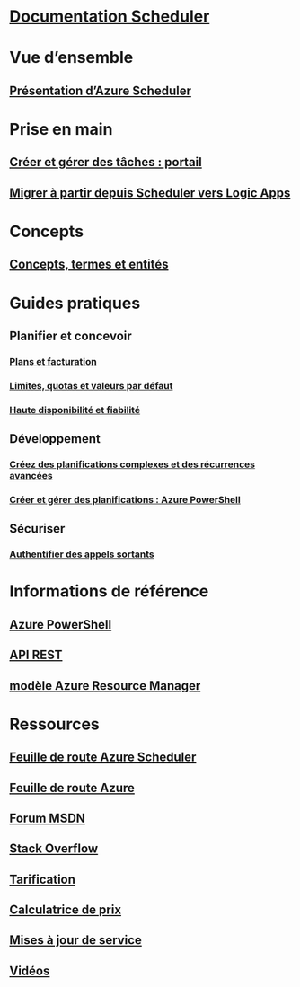 # [Documentation Scheduler](index.md)

# Vue d’ensemble
## [Présentation d’Azure Scheduler](scheduler-intro.md)

# Prise en main
## [Créer et gérer des tâches : portail](scheduler-get-started-portal.md)
## [Migrer à partir depuis Scheduler vers Logic Apps](migrate-from-scheduler-to-logic-apps.md)

# Concepts
## [Concepts, termes et entités](scheduler-concepts-terms.md)

# Guides pratiques
## Planifier et concevoir
### [Plans et facturation](scheduler-plans-billing.md)
### [Limites, quotas et valeurs par défaut](scheduler-limits-defaults-errors.md)
### [Haute disponibilité et fiabilité](scheduler-high-availability-reliability.md)

## Développement
### [Créez des planifications complexes et des récurrences avancées](scheduler-advanced-complexity.md)
### [Créer et gérer des planifications : Azure PowerShell](scheduler-powershell-reference.md)

## Sécuriser
### [Authentifier des appels sortants](scheduler-outbound-authentication.md)

# Informations de référence
## [Azure PowerShell](/powershell/module/azurerm.scheduler)
## [API REST](/rest/api/scheduler)
## [modèle Azure Resource Manager](/azure/templates/microsoft.scheduler/allversions)

# Ressources
## [Feuille de route Azure Scheduler](https://azure.microsoft.com/updates/?product=scheduler)
## [Feuille de route Azure](https://azure.microsoft.com/updates/)
## [Forum MSDN](https://social.msdn.microsoft.com/Forums/home?forum=azurescheduler)
## [Stack Overflow](https://stackoverflow.com/questions/tagged/azure-scheduler)
## [Tarification](https://azure.microsoft.com/pricing/details/scheduler/)
## [Calculatrice de prix](https://azure.microsoft.com/pricing/calculator/)
## [Mises à jour de service](https://azure.microsoft.com/updates/?product=scheduler)
## [Vidéos](https://azure.microsoft.com/documentation/videos/index/?services=scheduler)
